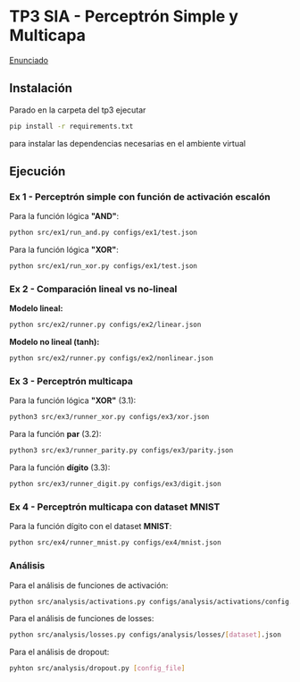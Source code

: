 # TP3 SIA - Perceptrón Simple y Multicapa

[Enunciado](docs/Enunciado_TP3.pdf)

## Instalación

Parado en la carpeta del tp3 ejecutar

```sh
pip install -r requirements.txt
```

para instalar las dependencias necesarias en el ambiente virtual

## Ejecución

### Ex 1 - Perceptrón simple con función de activación escalón

Para la función lógica **"AND"**:

```sh
python src/ex1/run_and.py configs/ex1/test.json
```

Para la función lógica **"XOR"**:

```sh
python src/ex1/run_xor.py configs/ex1/test.json
```

### Ex 2 - Comparación lineal vs no-lineal

**Modelo lineal:**
```sh
python src/ex2/runner.py configs/ex2/linear.json
```

**Modelo no lineal (tanh):**
```sh
python src/ex2/runner.py configs/ex2/nonlinear.json
```

### Ex 3 - Perceptrón multicapa

Para la función lógica **"XOR"** (3.1):

```sh
python3 src/ex3/runner_xor.py configs/ex3/xor.json
```

Para la función **par** (3.2):

```sh
python3 src/ex3/runner_parity.py configs/ex3/parity.json
```

Para la función **dígito** (3.3):

```sh
python src/ex3/runner_digit.py configs/ex3/digit.json
```

### Ex 4 - Perceptrón multicapa con dataset MNIST

Para la función dígito con el dataset **MNIST**:

```sh
python src/ex4/runner_mnist.py configs/ex4/mnist.json
```

### Análisis

Para el análisis de funciones de activación:

```sh
python src/analysis/activations.py configs/analysis/activations/config.json
```

Para el análisis de funciones de losses:

```sh
python src/analysis/losses.py configs/analysis/losses/[dataset].json
```

Para el análisis de dropout:

```sh
pyhton src/analysis/dropout.py [config_file]
```